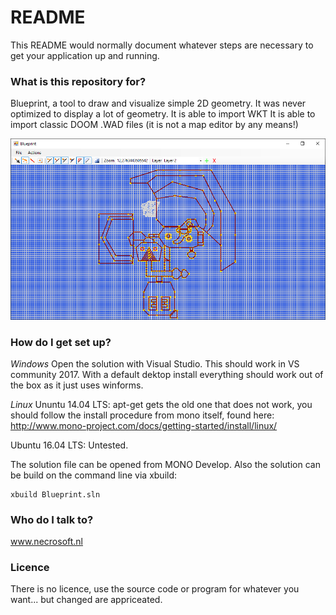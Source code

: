 # README #

This README would normally document whatever steps are necessary to get your application up and running.

### What is this repository for? ###

Blueprint, a tool to draw and visualize simple 2D geometry.
It was never optimized to display a lot of geometry.
It is able to import WKT
It is able to import classic DOOM .WAD files (it is not a map editor by any means!)

<img src="Screenshot.png">

### How do I get set up? ###

*Windows*
Open the solution with Visual Studio. This should work in VS community 2017.
With a default dektop install everything should work out of the box as it just uses winforms.

*Linux*
Ununtu 14.04 LTS: 
apt-get gets the old one that does not work, you should follow the install procedure from mono itself, found here:
http://www.mono-project.com/docs/getting-started/install/linux/

Ubuntu 16.04 LTS: Untested.

The solution file can be opened from MONO Develop.
Also the solution can be build on the command line via xbuild:
~~~~
xbuild Blueprint.sln
~~~~

### Who do I talk to? ###

www.necrosoft.nl

### Licence ###

There is no licence, use the source code or program for whatever you want... but changed are appriceated.
